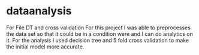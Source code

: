 # dataanalysis
For File DT and cross validation
For this project I was able to preprocesses the data set so that it could be in a condition were and I can do analytics on it.
For the analysis I used decision tree and 5 fold cross validation to make the initial model more accurate.
